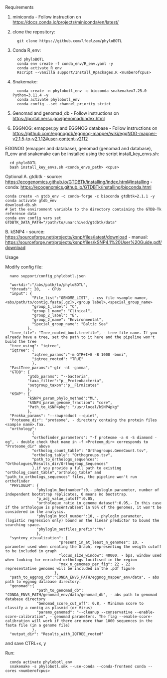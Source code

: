 Requirements

1. miniconda - Follow instruction on https://docs.conda.io/projects/miniconda/en/latest/
   
2. clone the repository:

         git clone https://github.com/lfdelzam/phyloBOTL

3. Conda R_env:

         cd phyloBOTL
         conda env create -f conda_env/R_env.yaml -y
         conda activate R_env
         Rscript --vanilla support/Install_Rpackages.R <numberofcpus>


5. Snakemake:

         conda create -n phylobotl_env -c bioconda snakemake=7.25.0 Python=3.11.4 -y
         conda activate phylobotl_env
         conda config --set channel_priority strict

 6. Genomad and genomad_db - Follow instructions on https://portal.nersc.gov/genomad/index.html
    
 7. EGGNOG: emapper.py and EGGNOG database - Follow instructions on https://github.com/eggnogdb/eggnog-mapper/wiki/eggNOG-mapper-v2.1.5-to-v2.1.12#user-content-v2112


EGGNOG (emapper and database), genomad (genomad and database), R_env and snakemake can be installed using the script install_key_envs.sh: 

      cd phyloBOTL
      bash install_key_envs.sh <conda_envs_path> <cpus>


Optional
A. gtdbtk - source: https://ecogenomics.github.io/GTDBTk/installing/index.html#installing 
          - conda: https://ecogenomics.github.io/GTDBTk/installing/bioconda.html

    conda create -n gtdb_env -c conda-forge -c bioconda gtdbtk=2.1.1 -y
    conda activate gtdb_env
    download-db.sh
    # Set the environment variable to the directory containing the GTDB-Tk reference data
    conda env config vars set GTDBTK_DATA_PATH="/path/to/unarchived/gtdbtk/data"

B. kSNP4  - source: https://sourceforge.net/projects/ksnp/files/latest/download
          - manual: https://sourceforge.net/projects/ksnp/files/kSNP4.1%20User%20Guide.pdf/download


Usage

Modify config file:

      nano support/config_phylobotl.json
      
      "workdir":"/abs/path/to/phyloBOTL",
      "threads": 20,   - CPUs
      "input": {
                "File_list":"GENOME_LIST", - csv file <sample name>,<abs/path/to/contig.fasta[.gz]>,<group label>,<special_group_name>
                "group_1_label": "C", 
                "group_1_name": "Clinical",
                "group_2_label": "E",
                "group_2_name": "Environmental",
                "Special_group_name": "Baltic Sea"
              },
      "tree_file": "Tree_rooted_boot.treefile", - tree file name. If you already have a tree, set the path to it here and the pipeline won't build the tree 
      "tree_using": "iqtree",
      "iqtree": {
                "iqtree_params":"-m GTR+I+G -B 1000 -bnni",
                "iqtree_rooted": "TRUE"
                },
      "FastTree_params":"-gtr -nt -gamma",
      "GTDB": {
              "gtdb_params": "--bacteria",
              "taxa_filter":"p__Proteobacteria",
              "outgroup_taxon":"p__Firmicutes"
              },
      "KSNP": {
              "kSNP4_param_phylo_method":"ML",
              "kSNP4_param_genome_fraction": "core",
              "Path_to_kSNP4pkg": "/usr/local/kSNP4pkg"
              },
      "Prokka_params": "--rawproduct --quiet",
      "Proteome_dir": "proteome", - directory containg the protein files <sample name>.faa. 
      "orthology":
                {
                "orthofinder_parameters": "-f proteome -a 4 -S diamond -og", - double check that name in -f <Proteom_dir> corresponds to "Proteome_dir" above
                "ortholog_count_table": "Orthogroups.GeneCount.tsv", 
                "ortholog_table": "Orthogroups.tsv",
                "path_to_orthologs_sequences": "Orthologues/Results_dir/Orthogroup_Sequences"
                },if you provide a full path to existing "ortholog_count_table","ortholog_table" and "path_to_orthologs_sequences" files, the pipeline won't run orthofinder  
      "PHYLOGLM": {
                  "phyloglm_Bootnumber":0,- phyloglm parameter, number of independent bootstrap replicates, 0 means no bootstrap.
                  "p_adj_value_cutoff":0.05,
                  "orthologue_ratio_in_genome_dataset":0.95,- In this case if the orthologue is present/absent in 95% of the genomes, it won't be considered in the analysis. 
                  "phyloglm_btol_number":10, - phyloglm parameter, (logistic regression only) bound on the linear predictor to bound the searching space.
                  "phyloglm_outfiles_prefix":"Vv"
                  },
      "synteny_visualization": {
                            "present_in_at_least_n_genomes": 10, - parameter used when creating the Graph, representing the weigth cutoff to be included in graph 
                            "locus_size_window": 40000, - bps, window used when looking for enriched orthologs locilised in the region
                            "max_n_genomes_per_fig": 22 - 22 representative genomes will be included in the .pdf figure
                          },
      "path_to_eggnog_db":"CONDA_ENVS_PATH/eggnog_mapper_env/data", - abs path to eggnog database directory. 
      "genomad":{
                  "path_to_genomad_db": "CONDA_ENVS_PATH/genomad_env/data/genomad_db", - abs path to genomad database directory
                  "Genomad_score_cut_off": 0.8, - Minimum score to classify a contig as plasmid (or Virus)
                  "params_genomad": "--cleanup --conservative --enable-score-calibration", - genomad parameters. The flag --enable-score-calibration will work if there are more than 1000 sequences in the fasta file (in a genome file) 
                },
      "output_dir": "Results_with_IQTREE_rooted"


      

and save CTRL+x, y

Run:

      conda activate phylobotl_env
      snakemake -s phylobotl.smk --use-conda --conda-frontend conda --cores <numberofcpus>

